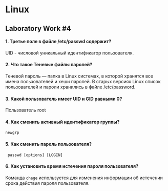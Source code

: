 # Linux

## Laboratory Work #4

#### 1. Третье поле в файле /etc/passwd содержит?

UID - числовой уникальный идентификатор пользователя.

#### 2. Что такое Теневые файлы паролей?

Теневой пароль — папка в Linux системах, в которой хранятся все имена пользователей и хеши паролей. В старых версиях Linux список пользователей и пароли хранились в файле /etc/password.

#### 3. Какой пользователь имеет UID и GID равными 0?

Пользователь root

#### 4. Как сменить активный идентификатор группы?

`newgrp`

#### 5. Как сменить пароль пользователя?

` passwd [options] [LOGIN]`

#### 6. Как установить время истечения пароля пользователя?

Команда `chage` используется для изменения информации об истечении срока действия пароля пользователя.

